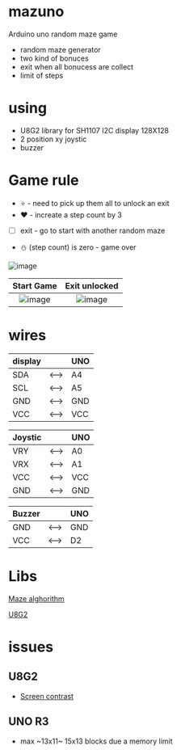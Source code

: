 # mazuno
Arduino uno random maze game
- random maze generator
- two kind of bonuces
- exit when all bonucess are collect
- limit of steps

# using 
- U8G2 library for SH1107 I2C display 128X128
- 2 position xy joystic
- buzzer

# Game rule
  - :star: - need to pick up them all to unlock an exit
  - :hearts: - increate a step count by 3 
  - [ ] exit - go to start with another random maze
  - :snowman: (step count) is zero - game over

![image](https://github.com/user-attachments/assets/04ce9575-4d35-4b29-b32e-e3587c632e11)


   Start Game | Exit unlocked
:-------------------------:|:-------------------------:
![image](https://github.com/user-attachments/assets/cc7d3fed-8caf-4516-bf1d-1268fd7119c6) | ![image](https://github.com/user-attachments/assets/279201a9-d9a5-447a-9980-0fec78df80e1)



# wires

display |  | UNO   
--- | --- | --- 
SDA | <--> | A4   
SCL | <--> | A5
GND | <--> | GND
VCC | <--> | VCC



Joystic | | UNO   
--- | --- | --- 
VRY | <--> | A0
VRX | <--> | A1     
VCC | <--> | VCC
GND | <--> | GND


Buzzer | | UNO  
--- | --- | --- 
GND | <--> | GND
VCC | <--> | D2


# Libs

[Maze alghorithm](https://en.wikipedia.org/wiki/Maze_generation_algorithm#Simple_algorithms)

[U8G2](https://github.com/olikraus/u8g2)


# issues
## U8G2
- [Screen contrast](https://github.com/olikraus/u8g2/issues/501#issuecomment-366543758)

## UNO R3
- max ~13x11~ 15x13 blocks due a memory limit

